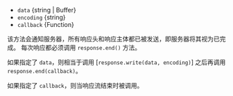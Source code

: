 <!-- YAML
added: v0.1.90
-->

* `data` {string | Buffer}
* `encoding` {string}
* `callback` {Function}

该方法会通知服务器，所有响应头和响应主体都已被发送，即服务器将其视为已完成。
每次响应都必须调用 `response.end()` 方法。

如果指定了 `data`，则相当于调用 [`response.write(data, encoding)`] 之后再调用 `response.end(callback)`。

如果指定了 `callback`，则当响应流结束时被调用。

